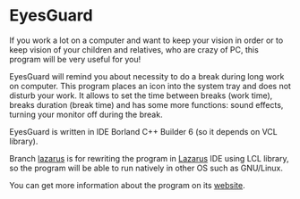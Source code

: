 # EyesGuard
If you work a lot on a computer and want to keep your vision in order or to keep vision of your children and relatives, who are crazy of PC, this program will be very useful for you!

EyesGuard will remind you about necessity to do a break during long work on computer. This program places an icon into the system tray and does not disturb your work. It allows to set the time between breaks (work time), breaks duration (break time) and has some more functions: sound effects, turning your monitor off during the break.

EyesGuard is written in IDE Borland C++ Builder 6 (so it depends on VCL library).

Branch [lazarus](http://github.com/mburyakov/eyesguard/tree/lazarus) is for rewriting
the program in [Lazarus](http://www.lazarus.freepascal.org) IDE using LCL library,
so the program will be able to run natively in other OS such as GNU/Linux.

You can get more information about the program on its [website](http://eyesguard.ru).
